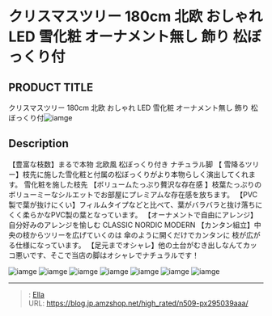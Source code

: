 # クリスマスツリー 180cm 北欧 おしゃれ LED 雪化粧 オーナメント無し 飾り 松ぼっくり付


## PRODUCT TITLE 

クリスマスツリー 180cm 北欧 おしゃれ LED 雪化粧 オーナメント無し 飾り 松ぼっくり付![iamge](https://b2bfiles1.gigab2b.cn/image/wkseller/305/20220921_a43753eda4515630a512aa7a1b7e6d1b.jpg)

## Description

【豊富な枝数】まるで本物 北欧風 松ぼっくり付き ナチュラル脚
【 雪降るツリー】枝先に施した雪化粧と付属の松ぼっくりがより本物らしく演出してくれます。 雪化粧を施した枝先
【ボリュームたっぷり贅沢な存在感 】枝葉たっぷりのボリューミーなシルエットでお部屋にプレミアムな存在感を放ちます。
【PVC製で葉が抜けにくい】フィルムタイプなどと比べて、葉がバラバラと抜け落ちにくく柔らかなPVC製の葉となっています。
【オーナメントで自由にアレンジ】自分好みのアレンジを愉しむ   CLASSIC     NORDIC    MODERN
【カンタン組立】中央の枝からツリーを広げていくのは 傘のように開くだけでカンタンに 枝が広がる仕様になっています。
【足元までオシャレ】他の土台がむき出しなんてカッコ悪いです、そこで当店の脚はオシャレでナチュラルです！



![iamge](https://b2bfiles1.gigab2b.cn/image/wkseller/305/20220921_e929a00311a560fc15e51c41d19d430c.jpg)
![iamge](https://b2bfiles1.gigab2b.cn/image/wkseller/305/20220921_2579a3b7dac5d5260d4560c48e41b192.jpg)
![iamge](https://b2bfiles1.gigab2b.cn/image/wkseller/305/20220921_30b1eb2b67769191ece61b1efdf99343.jpg)
![iamge](https://b2bfiles1.gigab2b.cn/image/wkseller/305/20220922_60adb1ed263f320592f5efd1ef459512.jpg)
![iamge](https://b2bfiles1.gigab2b.cn/image/wkseller/305/20220921_2a31661244a2d5e1a21d739432f0ffcd.jpg)
![iamge](https://b2bfiles1.gigab2b.cn/image/wkseller/305/20220921_17f5e914c708bc252a9c305e04b78cbe.jpg)
![iamge](https://b2bfiles1.gigab2b.cn/image/wkseller/305/20220921_aaec85657bca1e86e7582f41050a3654.jpg)


---

> : [Ella](https://blog.jp.amzshop.net/)  
> URL: https://blog.jp.amzshop.net/high_rated/n509-px295039aaa/  

